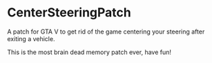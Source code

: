 # CenterSteeringPatch
A patch for GTA V to get rid of the game centering your steering after exiting a vehicle.

This is the most brain dead memory patch ever, have fun!
